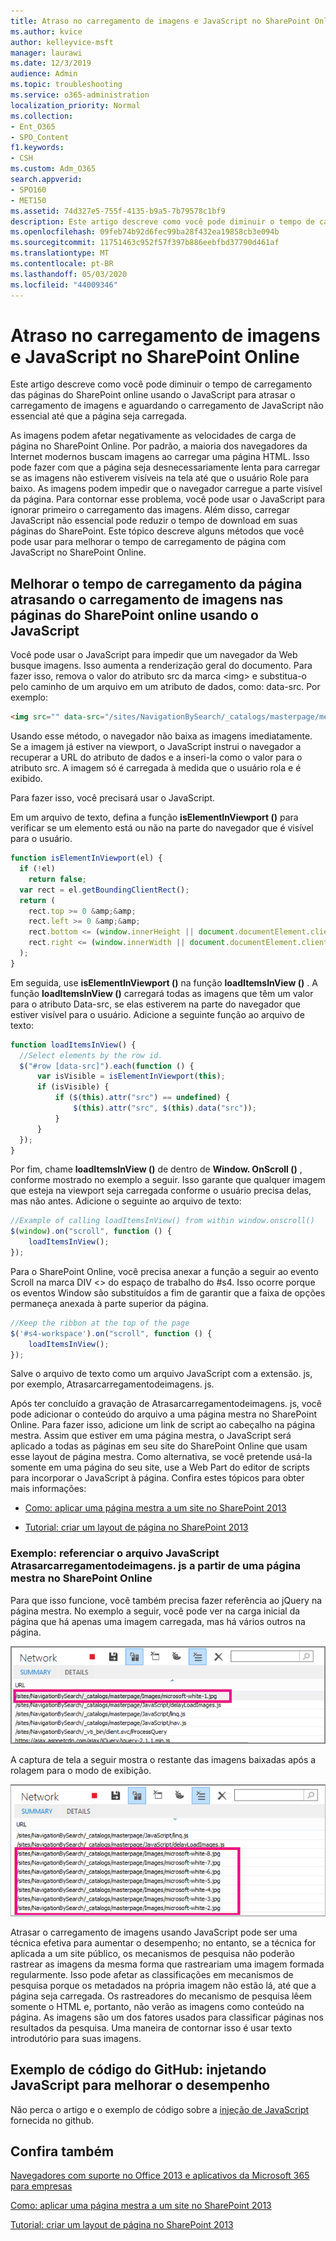 ```yaml
---
title: Atraso no carregamento de imagens e JavaScript no SharePoint Online
ms.author: kvice
author: kelleyvice-msft
manager: laurawi
ms.date: 12/3/2019
audience: Admin
ms.topic: troubleshooting
ms.service: o365-administration
localization_priority: Normal
ms.collection:
- Ent_O365
- SPO_Content
f1.keywords:
- CSH
ms.custom: Adm_O365
search.appverid:
- SPO160
- MET150
ms.assetid: 74d327e5-755f-4135-b9a5-7b79578c1bf9
description: Este artigo descreve como você pode diminuir o tempo de carregamento das páginas do SharePoint online usando o JavaScript para atrasar o carregamento de imagens e aguardando o carregamento de JavaScript não essencial até que a página seja carregada.
ms.openlocfilehash: 09feb74b92d6fec99ba28f432ea19858cb3e094b
ms.sourcegitcommit: 11751463c952f57f397b886eebfbd37790d461af
ms.translationtype: MT
ms.contentlocale: pt-BR
ms.lasthandoff: 05/03/2020
ms.locfileid: "44009346"
---
```

# <a name="delay-loading-images-and-javascript-in-sharepoint-online"></a>Atraso no carregamento de imagens e JavaScript no SharePoint Online

Este artigo descreve como você pode diminuir o tempo de carregamento das páginas do SharePoint online usando o JavaScript para atrasar o carregamento de imagens e aguardando o carregamento de JavaScript não essencial até que a página seja carregada.
  
As imagens podem afetar negativamente as velocidades de carga de página no SharePoint Online. Por padrão, a maioria dos navegadores da Internet modernos buscam imagens ao carregar uma página HTML. Isso pode fazer com que a página seja desnecessariamente lenta para carregar se as imagens não estiverem visíveis na tela até que o usuário Role para baixo. As imagens podem impedir que o navegador carregue a parte visível da página. Para contornar esse problema, você pode usar o JavaScript para ignorar primeiro o carregamento das imagens. Além disso, carregar JavaScript não essencial pode reduzir o tempo de download em suas páginas do SharePoint. Este tópico descreve alguns métodos que você pode usar para melhorar o tempo de carregamento de página com JavaScript no SharePoint Online.
  
## <a name="improve-page-load-times-by-delaying-image-loading-in-sharepoint-online-pages-by-using-javascript"></a>Melhorar o tempo de carregamento da página atrasando o carregamento de imagens nas páginas do SharePoint online usando o JavaScript

Você pode usar o JavaScript para impedir que um navegador da Web busque imagens. Isso aumenta a renderização geral do documento. Para fazer isso, remova o valor do atributo src da marca \<img\> e substitua-o pelo caminho de um arquivo em um atributo de dados, como: data-src. Por exemplo:
  
```html
<img src="" data-src="/sites/NavigationBySearch/_catalogs/masterpage/media/microsoft-white-8.jpg" />
```

Usando esse método, o navegador não baixa as imagens imediatamente. Se a imagem já estiver na viewport, o JavaScript instrui o navegador a recuperar a URL do atributo de dados e a inseri-la como o valor para o atributo src. A imagem só é carregada à medida que o usuário rola e é exibido.
  
Para fazer isso, você precisará usar o JavaScript.
  
Em um arquivo de texto, defina a função **isElementInViewport ()** para verificar se um elemento está ou não na parte do navegador que é visível para o usuário.
  
```javascript
function isElementInViewport(el) {
  if (!el)
    return false;
  var rect = el.getBoundingClientRect();
  return (
    rect.top >= 0 &amp;&amp;
    rect.left >= 0 &amp;&amp;
    rect.bottom <= (window.innerHeight || document.documentElement.clientHeight) &amp;&amp;
    rect.right <= (window.innerWidth || document.documentElement.clientWidth)
  );
}
```

Em seguida, use **isElementInViewport ()** na função **loadItemsInView ()** . A função **loadItemsInView ()** carregará todas as imagens que têm um valor para o atributo Data-src, se elas estiverem na parte do navegador que estiver visível para o usuário. Adicione a seguinte função ao arquivo de texto:
  
```javascript
function loadItemsInView() {
  //Select elements by the row id.
  $("#row [data-src]").each(function () {
      var isVisible = isElementInViewport(this);
      if (isVisible) {
          if ($(this).attr("src") == undefined) {
              $(this).attr("src", $(this).data("src"));
          }
      }
  });
}
```

Por fim, chame **loadItemsInView ()** de dentro de **Window. OnScroll ()** , conforme mostrado no exemplo a seguir. Isso garante que qualquer imagem que esteja na viewport seja carregada conforme o usuário precisa delas, mas não antes. Adicione o seguinte ao arquivo de texto:
  
```javascript
//Example of calling loadItemsInView() from within window.onscroll()
$(window).on("scroll", function () {
    loadItemsInView();
});

```

Para o SharePoint Online, você precisa anexar a função a seguir ao evento Scroll na marca DIV \<\> do espaço de trabalho do #s4. Isso ocorre porque os eventos Window são substituídos a fim de garantir que a faixa de opções permaneça anexada à parte superior da página.
  
```javascript
//Keep the ribbon at the top of the page
$('#s4-workspace').on("scroll", function () {
    loadItemsInView();
});
```

Salve o arquivo de texto como um arquivo JavaScript com a extensão. js, por exemplo, Atrasarcarregamentodeimagens. js.
  
Após ter concluído a gravação de Atrasarcarregamentodeimagens. js, você pode adicionar o conteúdo do arquivo a uma página mestra no SharePoint Online. Para fazer isso, adicione um link de script ao cabeçalho na página mestra. Assim que estiver em uma página mestra, o JavaScript será aplicado a todas as páginas em seu site do SharePoint Online que usam esse layout de página mestra. Como alternativa, se você pretende usá-la somente em uma página do seu site, use a Web Part do editor de scripts para incorporar o JavaScript à página. Confira estes tópicos para obter mais informações:
  
- [Como: aplicar uma página mestra a um site no SharePoint 2013](https://go.microsoft.com/fwlink/p/?LinkId=525627)

- [Tutorial: criar um layout de página no SharePoint 2013](https://go.microsoft.com/fwlink/p/?LinkId=525628)

### <a name="example-referencing-the-javascript-delayloadimagesjs-file-from-a-master-page-in-sharepoint-online"></a>Exemplo: referenciar o arquivo JavaScript Atrasarcarregamentodeimagens. js a partir de uma página mestra no SharePoint Online
  
Para que isso funcione, você também precisa fazer referência ao jQuery na página mestra. No exemplo a seguir, você pode ver na carga inicial da página que há apenas uma imagem carregada, mas há vários outros na página.
  
![Captura de tela mostrando uma imagem carregada na página](media/3d177ddb-67e5-43a7-b327-c9f9566ca937.png)
  
A captura de tela a seguir mostra o restante das imagens baixadas após a rolagem para o modo de exibição.
  
![Captura de tela mostrando várias imagens carregadas na página](media/95eb2b14-f6a1-4eac-a5cb-96097e49514c.png)
  
Atrasar o carregamento de imagens usando JavaScript pode ser uma técnica efetiva para aumentar o desempenho; no entanto, se a técnica for aplicada a um site público, os mecanismos de pesquisa não poderão rastrear as imagens da mesma forma que rastreariam uma imagem formada regularmente. Isso pode afetar as classificações em mecanismos de pesquisa porque os metadados na própria imagem não estão lá, até que a página seja carregada. Os rastreadores do mecanismo de pesquisa lêem somente o HTML e, portanto, não verão as imagens como conteúdo na página. As imagens são um dos fatores usados para classificar páginas nos resultados da pesquisa. Uma maneira de contornar isso é usar texto introdutório para suas imagens.
  
## <a name="github-code-sample-injecting-javascript-to-improve-performance"></a>Exemplo de código do GitHub: injetando JavaScript para melhorar o desempenho

Não perca o artigo e o exemplo de código sobre a [injeção de JavaScript](https://go.microsoft.com/fwlink/p/?LinkId=524759) fornecida no github.
  
## <a name="see-also"></a>Confira também

[Navegadores com suporte no Office 2013 e aplicativos da Microsoft 365 para empresas](https://support.office.com/article/57342811-0dc4-4316-b773-20082ced8a82)
  
[Como: aplicar uma página mestra a um site no SharePoint 2013](https://go.microsoft.com/fwlink/p/?LinkId=525627)
  
[Tutorial: criar um layout de página no SharePoint 2013](https://go.microsoft.com/fwlink/p/?LinkId=525628)

